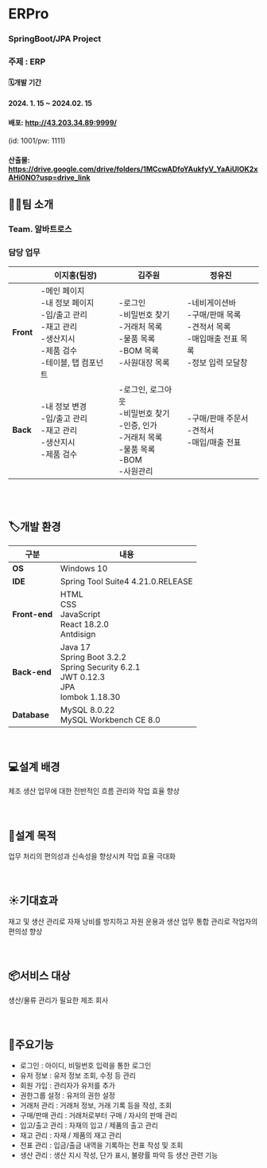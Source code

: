 # **ERPro**
### **SpringBoot/JPA Project**
### 주제 : ERP<br>
#### 🗓️개발 기간
#### 2024. 1. 15 ~ 2024.02. 15<br>

#### 배포: http://43.203.34.89:9999/<br>
(id: 1001/pw: 1111)

#### 산출물: https://drive.google.com/drive/folders/1MCcwADfoYAukfyV_YaAiUIOK2xAHi0NO?usp=drive_link<br>

## 🧑‍💻팀 소개
### Team. 알바트로스
### 담당 업무
|       | 이지홍(팀장)                                                                                                    | 김주원                                                                                         | 정유진                                                                             |
|-------|-----------------------------------------------------------------------------------------------------------------|------------------------------------------------------------------------------------------------------|------------------------------------------------------------------------------------------|
| **Front** | -메인 페이지 <br> -내 정보 페이지 <br> -입/출고 관리 <br> -재고 관리  <br> -생산지시 <br> -제품 검수 <br> -테이블, 탭 컴포넌트 | -로그인 <br> -비밀번호 찾기 <br> -거래처 목록 <br> -물품 목록 <br> -BOM 목록 <br> -사원대장 목록 | -네비게이션바 <br> -구매/판매 목록 <br> -견적서 목록 <br> -매입매출 전표 목록 <br> -정보 입력 모달창 |
| **Back**  | -내 정보 변경 <br> -입/출고 관리 <br> -재고 관리 <br> -생산지시 <br> -제품 검수 | -로그인, 로그아웃 <br> -비밀번호 찾기 <br> -인증, 인가 <br> -거래처 목록 <br> -물품 목록 <br> -BOM <br> -사원관리 | -구매/판매 주문서 <br> -견적서 <br> -매입/매출 전표

<br>
<br>

## 🏷️개발 환경
| 구분 | 내용 |
----|----|
**OS**|Windows 10|
**IDE**|Spring Tool Suite4 4.21.0.RELEASE|
**Front-end**|HTML<br>CSS<br>JavaScript<br>React 18.2.0<br> Antdisign|
**Back-end**|Java 17<br>Spring Boot 3.2.2<br>Spring Security 6.2.1<br>JWT 0.12.3<br>JPA<br>lombok 1.18.30|
**Database**|MySQL 8.0.22<br>MySQL Workbench CE 8.0|
<br>


## 💻설계 배경
제조 생산 업무에 대한 전반적인 흐름 관리와 작업 효율 향상
<br>
<br>
<br>

## 📌설계 목적
업무 처리의 편의성과 신속성을 향상시켜 작업 효율 극대화
<br>
<br>
<br>

## ☀️기대효과
재고 및 생산 관리로 자재 낭비를 방지하고 자원 운용과 생산 업무 통합 관리로 작업자의 편의성 향상
<br>
<br>
<br>

## 📦서비스 대상
생산/물류 관리가 필요한 제조 회사
<br>
<br>
<br>

## 📝주요기능
- 로그인 : 아이디, 비밀번호 입력을 통한 로그인
- 유저 정보 : 유저 정보 조회, 수정 등 관리
- 회원 가입 : 관리자가 유저를 추가
- 권한그룹 설정 : 유저의 권한 설정
- 거래처 관리 : 거래처 정보, 거래 기록 등을 작성, 조회
- 구매/판매 관리 : 거래처로부터 구매 / 자사의 판매 관리 
- 입고/출고 관리 : 자재의 입고 / 제품의 출고 관리
- 재고 관리 : 자재 / 제품의 재고 관리
- 전표 관리 : 입금/출금 내역을 기록하는 전표 작성 및 조회
- 생산 관리 : 생산 지시 작성, 단가 표시, 불량률 파악 등 생산 관련 기능 
